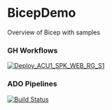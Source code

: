 # BicepDemo
Overview of Bicep with samples

### GH Workflows

[![Deploy_ACU1_SPK_WEB_RG_S1](https://github.com/brwilkinson/BicepDemo/actions/workflows/GH-actions-ACU1-SPK-WEB-S1.yml/badge.svg)](https://github.com/brwilkinson/BicepDemo/actions/workflows/GH-actions-ACU1-SPK-WEB-S1.yml)


### ADO Pipelines

[![Build Status](https://dev.azure.com/BICEPDEMO/BICEPDEMO/_apis/build/status/Deploy_All_AEU2_SPK_WEB_RG_S1?branchName=main)](https://dev.azure.com/BICEPDEMO/BICEPDEMO/_build/latest?definitionId=1&branchName=main)
